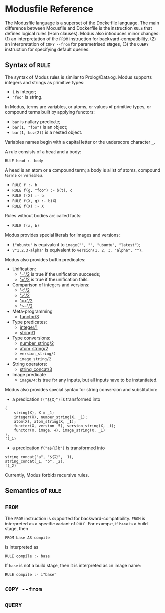 # Modusfile Reference

The Modusfile language is a superset of the Dockerfile language. The main difference between Modusfile and Dockerfile is the instruction `RULE` that defines logical rules (Horn clauses). Modus also introduces minor changes: (1) an interpretation of the `FROM` instruction for backward-compatibility, (2) an interpretation of `COPY --from` for parametrised stages, (3) the `QUERY` instruction for specifying default queries.

## Syntax of `RULE`

The syntax of Modus rules is similar to Prolog/Datalog. Modus supports integers and strings as primitive types:

- `1` is integer;
- `"foo"` is string.

In Modus, terms are variables, or atoms, or values of primitive types, or compound terms built by applying functors:

- `bar` is nullary predicate;
- `bar(1, "foo")` is an object;
- `bar(1, buz(2))` is a nested object. 

Variables names begin with a capital letter or the underscore character `_`.

A rule consists of a head and a body:

```
RULE head :- body
```

A head is an atom or a compound term; a body is a list of atoms, compound terms or variables:

- `RULE f :- b`
- `RULE f(g, "foo") :- b(t), c`
- `RULE f(X) :- b`
- `RULE f(X, g) :- b(X)`
- `RULE f(X) :- X`

Rules without bodies are called facts:

- `RULE f(a, b)`

Modus provides special literals for images and versions:

- `i"ubuntu"` is equivalent to `image("", "", "ubuntu", "latest")`;
- `v"1.2.3-alpha"` is equivalent to `version(1, 2, 3, "alpha", "")`.

Modus also provides builtin predicates:

- Unification:
    - ['='/2](https://www.swi-prolog.org/pldoc/doc_for?object=(%3D)/2) is true if the unification succeeds;
    - ['\='/2](https://www.swi-prolog.org/pldoc/doc_for?object=(%5C%3D)/2) is true if the unification fails.
- Comparison of integers and versions:
    - ['<'/2](https://www.swi-prolog.org/pldoc/doc_for?object=(%3E)/2)
    - ['>'/2](https://www.swi-prolog.org/pldoc/doc_for?object=(%3C)/2)
    - ['=<'/2](https://www.swi-prolog.org/pldoc/doc_for?object=(%3D%3C)/2)
    - ['>='/2](https://www.swi-prolog.org/pldoc/doc_for?object=(%3E%3D)/2)
- Meta-programming
    - [functor/3](https://www.swi-prolog.org/pldoc/doc_for?object=functor/3)
- Type predicates:
    - [integer/1](https://www.swi-prolog.org/pldoc/doc_for?object=integer/1)
    - [string/1](https://www.swi-prolog.org/pldoc/doc_for?object=string/1)
- Type conversions:
    - [number_string/2](https://www.swi-prolog.org/pldoc/doc_for?object=number_string/2)
    - [atom_string/2](https://www.swi-prolog.org/pldoc/doc_for?object=atom_string/2)
    - `version_string/2`
    - `image_string/2`
- String operators:
    - [string_concat/3](https://www.swi-prolog.org/pldoc/man?predicate=string_concat/3)
- Image predicate
    - `image/4`: is true for any inputs, but all inputs have to be instantiated.

Modus also provides special syntax for string conversion and substitution:

* a predication `f("${X}")` is transformed into 
```
(
    string(X), X = _1;
    integer(X), number_string(X, _1);
    atom(X), atom_string(X, _1);
    functor(X, version, 5), version_string(X, _1);
    functor(X, image, 4), image_string(X, _1)
),
f(_1)
```
* a predication `f("a${X}b")` is transformed into 
```
string_concat("a", "${X}", _1), 
string_concat(_1, "b", _2), 
f(_2)
```

Currently, Modus forbids recursive rules.

## Semantics of `RULE`


## `FROM`

The `FROM` instruction is supported for backward-compatibility. `FROM` is interpreted as a specific variant of `RULE`. For example, if `base` is a build stage, then

    FROM base AS compile

is interpreted as

    RULE compile :- base

If `base` is not a build stage, then it is interpreted as an image name:

    RULE compile :- i"base"

## `COPY --from`

## `QUERY`